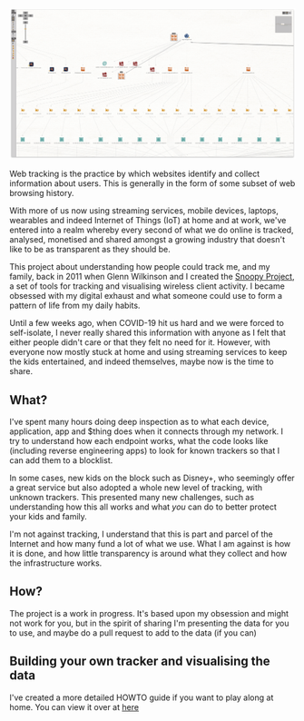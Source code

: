 ![bamgrid](/img/bamgrid.png)



Web tracking is the practice by which websites identify and collect information about users. This is generally in the form of some subset of web browsing history.

With more of us now using streaming services, mobile devices, laptops, wearables and indeed Internet of Things (IoT) at home and at work, we've entered into a realm whereby every second of what we do online is tracked, analysed, monetised and shared amongst a growing industry that doesn't like to be as transparent as they should be. 

This project about understanding how people could track me, and my family, back in 2011 when Glenn Wilkinson and I created the [Snoopy Project](https://sensepost.com/blog/2013/never-mind-the-spies-the-security-gaps-inside-your-phone/), a set of tools for tracking and visualising wireless client activity.  I became obsessed with my digital exhaust and what someone could use to form a pattern of life from my daily habits. 

Until a few weeks ago, when COVID-19 hit us hard and we were forced to self-isolate, I never really shared this information with anyone as I felt that either people didn't care or that they felt no need for it. However, with everyone now mostly stuck at home and using streaming services to keep the kids entertained, and indeed themselves, maybe now is the time to share.

## What?

I've spent many hours doing deep inspection as to what each device, application, app and $thing does when it connects through my network. I try to understand how each endpoint works, what the code looks like (including reverse engineering apps) to look for known trackers so that I can add them to a blocklist. 

In some cases, new kids on the block such as Disney+, who seemingly offer a great service but also adopted a whole new level of tracking, with unknown trackers. This presented many new challenges, such as understanding how this all works and what *you* can do to better protect your kids and family. 

I'm not against tracking, I understand that this is part and parcel of the Internet and how many fund a lot of what we use. What I am against is how it is done, and how little transparency is around what they collect and how the infrastructure works. 

## How?

The project is a work in progress. It's based upon my obsession and might not work for you, but in the spirit of sharing I'm presenting the data for you to use, and maybe do a pull request to add to the data (if you can)

## Building your own tracker and visualising the data

I've created a more detailed HOWTO guide if you want to play along at home. You can view it over at [here](HOWTO.md)



